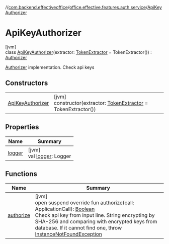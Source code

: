 //[com.backend.effectiveoffice](../../../index.md)/[office.effective.features.auth.service](../index.md)/[ApiKeyAuthorizer](index.md)

# ApiKeyAuthorizer

[jvm]\
class [ApiKeyAuthorizer](index.md)(extractor: [TokenExtractor](../-token-extractor/index.md) = TokenExtractor()) : [Authorizer](../-authorizer/index.md)

[Authorizer](../-authorizer/index.md) implementation. Check api keys

## Constructors

| | |
|---|---|
| [ApiKeyAuthorizer](-api-key-authorizer.md) | [jvm]<br>constructor(extractor: [TokenExtractor](../-token-extractor/index.md) = TokenExtractor()) |

## Properties

| Name | Summary |
|---|---|
| [logger](logger.md) | [jvm]<br>val [logger](logger.md): Logger |

## Functions

| Name | Summary |
|---|---|
| [authorize](authorize.md) | [jvm]<br>open suspend override fun [authorize](authorize.md)(call: ApplicationCall): [Boolean](https://kotlinlang.org/api/latest/jvm/stdlib/kotlin/-boolean/index.html)<br>Check api key from input line. String encrypting by SHA-256 and comparing with encrypted keys from database. If it cannot find one, throw [InstanceNotFoundException](../../office.effective.common.exception/-instance-not-found-exception/index.md) |
